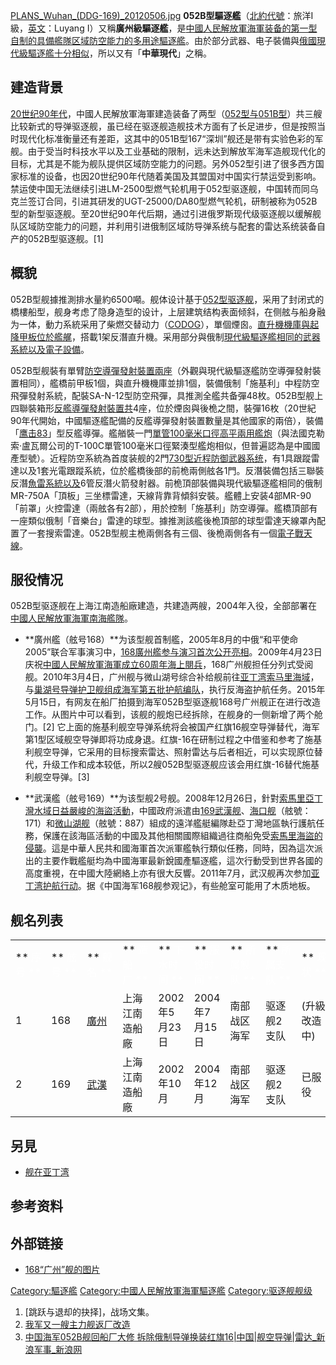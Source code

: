 [PLANS_Wuhan_(DDG-169)_20120506.jpg](https://zh.wikipedia.org/wiki/File:PLANS_Wuhan_\(DDG-169\)_20120506.jpg "fig:PLANS_Wuhan_(DDG-169)_20120506.jpg")
**052B型驅逐艦**（[北約代號](../Page/北約代號.md "wikilink")：旅洋I級，[英文](https://zh.wikipedia.org/wiki/英文 "wikilink")：Luyang
I）又稱**廣州級驅逐艦**，是[中國人民解放軍海軍装备的第一型自制的具備艦隊区域防空能力的多用途驅逐艦](https://zh.wikipedia.org/wiki/中國人民解放軍海軍 "wikilink")。由於部分武器、电子裝備與[俄國](https://zh.wikipedia.org/wiki/俄國 "wikilink")[現代級驅逐艦十分相似](https://zh.wikipedia.org/wiki/現代級驅逐艦 "wikilink")，所以又有「**中華現代**」之稱。

## 建造背景

[20世纪90年代](https://zh.wikipedia.org/wiki/20世纪90年代 "wikilink")，中國人民解放軍海軍建造装备了两型（[052型与](https://zh.wikipedia.org/wiki/052型驱逐舰 "wikilink")[051B型](https://zh.wikipedia.org/wiki/051B型驱逐舰 "wikilink")）共三艘比较新式的导弹驱逐舰，虽已经在驱逐舰造舰技术方面有了长足进步，但是按照当时现代化标准衡量还有差距，这其中的051B型167“深圳”舰还是带有实验色彩的军舰。由于受当时科技水平以及工业基础的限制，远未达到解放军海军造舰现代化的目标，尤其是不能为舰队提供区域防空能力的问题。另外052型引进了很多西方国家标准的设备，也因20世纪90年代随着美国及其盟国对中国实行禁运受到影响。禁运使中国无法继续引进LM-2500型燃气轮机用于052型驱逐舰，中国转而同乌克兰签订合同，引进其研发的UGT-25000/DA80型燃气轮机，研制被称为052B型的新型驱逐舰。至20世纪90年代后期，通过引进俄罗斯现代级驱逐舰以缓解舰队区域防空能力的问题，并利用引进俄制区域防导弹系统与配套的雷达系统装备自产的052B型驱逐舰。\[1\]

## 概貌

052B型舰據推測排水量約6500噸。舰体设计基于[052型驱逐舰](https://zh.wikipedia.org/wiki/052型驱逐舰 "wikilink")，采用了封闭式的橋樓船型，舰身考虑了隐身造型的设计，上层建筑结构表面倾斜，在侧舷与船身融为一体，動力系統采用了柴燃交替动力（[CODOG](https://zh.wikipedia.org/wiki/CODOG "wikilink")），單個煙囪。[直升機機庫與起降甲板位於艦艉](https://zh.wikipedia.org/wiki/直升機 "wikilink")，搭載1架反潛直升機。采用部分與俄制[現代級驅逐艦相同的武器系統以及電子設備](https://zh.wikipedia.org/wiki/現代級驅逐艦 "wikilink")。

052B型舰裝有單臂[防空導彈發射裝置兩座](https://zh.wikipedia.org/wiki/防空導彈 "wikilink")（外觀與現代級驅逐艦防空導彈發射裝置相同），艦橋前甲板1個，與直升機機庫並排1個，裝備俄制「施基利」中程防空飛彈發射系統，配裝SA-N-12型防空飛彈，具推測全艦共备彈48枚。052B型舰上四聯裝箱形[反艦導彈發射裝置共](https://zh.wikipedia.org/wiki/反艦導彈 "wikilink")4座，位於煙囪與後桅之間，裝彈16枚（20世紀90年代開始，中國驅逐艦配備的反艦導彈發射裝置數量是其他國家的兩倍），裝備「[鹰击83](https://zh.wikipedia.org/wiki/鹰击8反舰导弹#鹰击83/C802系列 "wikilink")」型反艦導彈。艦艏裝一門[單管100毫米口徑高平兩用艦炮](https://zh.wikipedia.org/wiki/H/PJ-87型单管100毫米舰炮 "wikilink")（與法國克勒索·盧瓦爾公司的T-100C單管100毫米口徑緊湊型艦炮相似，但普遍認為是中國國產型號）。近程防空系統為首度装舰的2門[730型近程防御武器系统](https://zh.wikipedia.org/wiki/H/PJ-12型7管30毫米舰炮 "wikilink")，有1具跟蹤雷達以及1套光電跟蹤系統，位於艦橋後部的前桅兩側舷各1門。反潛裝備包括三聯裝反潛[魚雷系統以及](../Page/魚雷.md "wikilink")6管反潛火箭發射器。前桅頂部裝備與現代級驅逐艦相同的俄制MR-750A「頂板」三坐標雷達，天線背靠背傾斜安裝。艦體上安装4部MR-90「前罩」火控雷達（兩舷各有2部），用於控制「施基利」防空導彈。艦橋頂部有一座類似俄制「音樂台」雷達的球型。據推測該艦後桅頂部的球型雷達天線罩內配置了一套搜索雷達。052B型舰主桅兩側各有三個、後桅兩側各有一個[電子戰天線](https://zh.wikipedia.org/wiki/電子戰 "wikilink")。

## 服役情况

052B型驱逐舰在上海江南造船廠建造，共建造两艘，2004年入役，全部部署在[中國人民解放軍海軍南海艦隊](https://zh.wikipedia.org/wiki/中國人民解放軍海軍南海艦隊 "wikilink")。

  - **廣州艦（舷号168）**为该型舰首制艦，2005年8月的中俄“和平使命2005”联合军事演习中，[168廣州艦参与演习首次公开亮相](https://zh.wikipedia.org/wiki/廣州號導彈驅逐艦 "wikilink")。2009年4月23日庆祝[中國人民解放軍海軍成立60周年海上閱兵](../Page/中國人民解放軍海軍成立60周年海上閱兵.md "wikilink")，168广州舰担任分列式受阅舰。2010年3月4日，广州舰与微山湖号综合补给舰前往[亚丁湾](../Page/亚丁湾.md "wikilink")[索马里海域](../Page/索马里.md "wikilink")，与[巢湖号导弹护卫舰组成海军第五批护航编队](https://zh.wikipedia.org/wiki/巢湖号导弹护卫舰 "wikilink")，执行反海盗护航任务。2015年5月15日，有网友在船厂拍摄到海军052B型驱逐舰168号广州舰正在进行改造工作。从图片中可以看到，该舰的舰炮已经拆除，在舰身的一侧新增了两个舱门。\[2\]
    它上面的施基利舰空导弹系统将会被国产红旗16舰空导弹替代，海军第1型区域舰空导弹即将功成身退。红旗-16在研制过程之中借鉴和参考了施基利舰空导弹，它采用的目标搜索雷达、照射雷达与后者相近，可以实现原位替代，升级工作和成本较低，所以2艘052B型驱逐舰应该会用红旗-16替代施基利舰空导弹。\[3\]

<!-- end list -->

  - **武漢艦（舷号169）**为该型舰2号舰。2008年12月26日，針對[索馬里](https://zh.wikipedia.org/wiki/索馬里 "wikilink")[亞丁灣水域日益嚴峻的](https://zh.wikipedia.org/wiki/亞丁灣 "wikilink")[海盜活動](https://zh.wikipedia.org/wiki/海盜 "wikilink")，中國政府派遣由[169武漢舰](https://zh.wikipedia.org/wiki/武漢號導彈驅逐艦 "wikilink")、[海口舰](https://zh.wikipedia.org/wiki/海口號導彈驅逐艦 "wikilink")（舷號：171）和[微山湖舰](https://zh.wikipedia.org/wiki/微山湖號綜合補給艦 "wikilink")（舷號：887）組成的遠洋艦艇編隊赴亞丁灣地區執行護航任務，保護在該海區活動的中國及其他相關國際組織過往商船免受[索馬里海盜的侵襲](https://zh.wikipedia.org/wiki/索馬里海盜 "wikilink")。這是中華人民共和國海軍首次派軍艦執行類似任務，同時，因為這次派出的主要作戰艦艇均為中國海軍最新銳國產驅逐艦，這次行動受到世界各國的高度重視，在中國大陸網絡上亦有很大反響。2011年7月，武汉舰再次参加[亚丁湾护航行动](https://zh.wikipedia.org/wiki/中国海军索马里护航 "wikilink")。据《中国海军168舰参观记》，有些舱室可能用了木质地板。

## 舰名列表

|                                    |                                    |                                                         |                                     |                                      |                                      |                                      |                                      |                                    |
| ---------------------------------- | ---------------------------------- | ------------------------------------------------------- | ----------------------------------- | ------------------------------------ | ------------------------------------ | ------------------------------------ | ------------------------------------ | ---------------------------------- |
| **<font style="color:#fff;"> 序号 ** | **<font style="color:#fff;"> 舷号 ** | **<font style="color:#fff;"> 舰名 **                      | **<font style="color:#fff;"> 造船厂 ** | **<font style="color:#fff;"> 下水时间 ** | **<font style="color:#fff;"> 服役时间 ** | **<font style="color:#fff;"> 所属舰队 ** | **<font style="color:#fff;"> 所属支队 ** | **<font style="color:#fff;"> 现状 ** |
| 1                                  | 168                                | [廣州](https://zh.wikipedia.org/wiki/廣州號導彈驅逐艦 "wikilink") | 上海江南造船廠                             | 2002年5月23日                           | 2004年7月15日                           | 南部战区海军                               | 驱逐舰2支队                               | (升級改造中)                            |
| 2                                  | 169                                | [武漢](https://zh.wikipedia.org/wiki/武漢號導彈驅逐艦 "wikilink") | 上海江南造船廠                             | 2002年10月                             | 2004年12月                             | 南部战区海军                               | 驱逐舰2支队                               | 已服役                                |

## 另見

  - [舰在亚丁湾](../Page/舰在亚丁湾.md "wikilink")

## 参考资料

## 外部链接

  - [168“广州”舰的图片](https://web.archive.org/web/20081226223820/http://www.sinodefence.com/navy/surface/showimage.asp?imagename=type052b_luyang_01large)

[Category:驅逐艦](https://zh.wikipedia.org/wiki/Category:驅逐艦 "wikilink")
[Category:中國人民解放軍海軍驅逐艦](https://zh.wikipedia.org/wiki/Category:中國人民解放軍海軍驅逐艦 "wikilink")
[Category:驱逐舰舰级](https://zh.wikipedia.org/wiki/Category:驱逐舰舰级 "wikilink")

1.  \[跳跃与退却的抉择\]，战场文集。
2.  [我军又一艘主力舰返厂改造](http://mil.sina.cn/zgjq/2015-05-15/detail-iavxeafs7538542.d.html?vt=4&cid=56268)
3.  [中国海军052B舰回船厂大修
    拆除俄制导弹换装红旗16|中国|舰空导弹|雷达_新浪军事_新浪网](http://mil.news.sina.com.cn/jssd/2018-07-10/doc-ihezpzwu5149687.shtml)